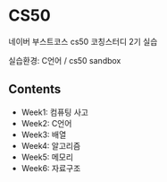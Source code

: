 # CS50

네이버 부스트코스 cs50 코칭스터디 2기 실습

실습환경: C언어 / cs50 sandbox


## Contents
 - Week1: 컴퓨팅 사고
 - Week2: C언어
 - Week3: 배열
 - Week4: 알고리즘
 - Week5: 메모리
 - Week6: 자료구조
